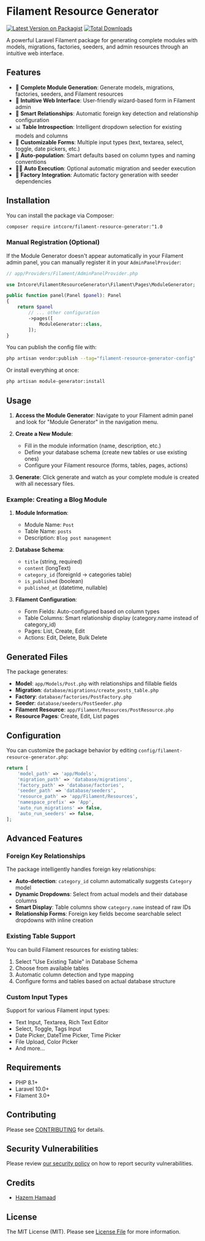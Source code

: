 # Filament Resource Generator

[![Latest Version on Packagist](https://img.shields.io/packagist/v/intcore/filament-resource-generator.svg?style=flat-square)](https://packagist.org/packages/intcore/filament-resource-generator)
[![Total Downloads](https://img.shields.io/packagist/dt/intcore/filament-resource-generator.svg?style=flat-square)](https://packagist.org/packages/intcore/filament-resource-generator)

A powerful Laravel Filament package for generating complete modules with models, migrations, factories, seeders, and admin resources through an intuitive web interface.

## Features

-   🚀 **Complete Module Generation**: Generate models, migrations, factories, seeders, and Filament resources
-   🎯 **Intuitive Web Interface**: User-friendly wizard-based form in Filament admin
-   🔗 **Smart Relationships**: Automatic foreign key detection and relationship configuration
-   📊 **Table Introspection**: Intelligent dropdown selection for existing models and columns
-   🎨 **Customizable Forms**: Multiple input types (text, textarea, select, toggle, date pickers, etc.)
-   📝 **Auto-population**: Smart defaults based on column types and naming conventions
-   🏃‍♂️ **Auto Execution**: Optional automatic migration and seeder execution
-   🧪 **Factory Integration**: Automatic factory generation with seeder dependencies

## Installation

You can install the package via Composer:

```bash
composer require intcore/filament-resource-generator:^1.0
```

### Manual Registration (Optional)

If the Module Generator doesn't appear automatically in your Filament admin panel, you can manually register it in your `AdminPanelProvider`:

```php
// app/Providers/Filament/AdminPanelProvider.php

use Intcore\FilamentResourceGenerator\Filament\Pages\ModuleGenerator;

public function panel(Panel $panel): Panel
{
    return $panel
        // ... other configuration
        ->pages([
            ModuleGenerator::class,
        ]);
}
```

You can publish the config file with:

```bash
php artisan vendor:publish --tag="filament-resource-generator-config"
```

Or install everything at once:

```bash
php artisan module-generator:install
```

## Usage

1. **Access the Module Generator**: Navigate to your Filament admin panel and look for "Module Generator" in the navigation menu.

2. **Create a New Module**:

    - Fill in the module information (name, description, etc.)
    - Define your database schema (create new tables or use existing ones)
    - Configure your Filament resource (forms, tables, pages, actions)

3. **Generate**: Click generate and watch as your complete module is created with all necessary files.

### Example: Creating a Blog Module

1. **Module Information**:

    - Module Name: `Post`
    - Table Name: `posts`
    - Description: `Blog post management`

2. **Database Schema**:

    - `title` (string, required)
    - `content` (longText)
    - `category_id` (foreignId → categories table)
    - `is_published` (boolean)
    - `published_at` (datetime, nullable)

3. **Filament Configuration**:
    - Form Fields: Auto-configured based on column types
    - Table Columns: Smart relationship display (category.name instead of category_id)
    - Pages: List, Create, Edit
    - Actions: Edit, Delete, Bulk Delete

## Generated Files

The package generates:

-   **Model**: `app/Models/Post.php` with relationships and fillable fields
-   **Migration**: `database/migrations/create_posts_table.php`
-   **Factory**: `database/factories/PostFactory.php`
-   **Seeder**: `database/seeders/PostSeeder.php`
-   **Filament Resource**: `app/Filament/Resources/PostResource.php`
-   **Resource Pages**: Create, Edit, List pages

## Configuration

You can customize the package behavior by editing `config/filament-resource-generator.php`:

```php
return [
    'model_path' => 'app/Models',
    'migration_path' => 'database/migrations',
    'factory_path' => 'database/factories',
    'seeder_path' => 'database/seeders',
    'resource_path' => 'app/Filament/Resources',
    'namespace_prefix' => 'App',
    'auto_run_migrations' => false,
    'auto_run_seeders' => false,
];
```

## Advanced Features

### Foreign Key Relationships

The package intelligently handles foreign key relationships:

-   **Auto-detection**: `category_id` column automatically suggests `Category` model
-   **Dynamic Dropdowns**: Select from actual models and their database columns
-   **Smart Display**: Table columns show `category.name` instead of raw IDs
-   **Relationship Forms**: Foreign key fields become searchable select dropdowns with inline creation

### Existing Table Support

You can build Filament resources for existing tables:

1. Select "Use Existing Table" in Database Schema
2. Choose from available tables
3. Automatic column detection and type mapping
4. Configure forms and tables based on actual database structure

### Custom Input Types

Support for various Filament input types:

-   Text Input, Textarea, Rich Text Editor
-   Select, Toggle, Tags Input
-   Date Picker, DateTime Picker, Time Picker
-   File Upload, Color Picker
-   And more...

## Requirements

-   PHP 8.1+
-   Laravel 10.0+
-   Filament 3.0+

## Contributing

Please see [CONTRIBUTING](CONTRIBUTING.md) for details.

## Security Vulnerabilities

Please review [our security policy](../../security/policy) on how to report security vulnerabilities.

## Credits

-   [Hazem Hamaad](http://github.com/hazem-hammad)

## License

The MIT License (MIT). Please see [License File](LICENSE.md) for more information.
